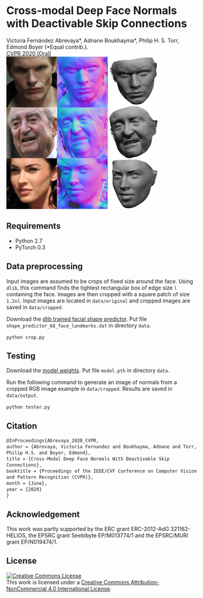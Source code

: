 # Cross-modal Deep Face Normals with Deactivable Skip Connections
Victoria Fernández Abrevaya*, Adnane Boukhayma*, Philip H. S. Torr, Edmond Boyer (*Equal contrib.).</br> 
[CVPR 2020 (Oral)](https://arxiv.org/abs/2003.09691)</br> 
<img src="teaser.png" width="400"/>

## Requirements
+ Python 2.7
+ PyTorch 0.3

## Data preprocessing
Input images are assumed to be crops of fixed size around the face. Using `dlib`, this command finds the tightest rectangular box of edge size
 `l` containing the face. Images are then cropped with a square patch of size `1.2xl`. Input images are located in `data/original` and cropped images are saved in `data/cropped`.
 
Download the [dlib trained facial shape predictor](http://dlib.net/files/shape_predictor_68_face_landmarks.dat.bz2). Put file `shape_predictor_68_face_landmarks.dat` in directory `data`. 
```
python crop.py
```

## Testing
Download the [model weights](https://drive.google.com/file/d/1Qb7CZbM13Zpksa30ywjXEEHHDcVWHju_). Put file `model.pth` in directory `data`.

Run the following command to generate an image of normals from a cropped RGB image example in `data/cropped`. Results are saved in `data/output`.  
```
python tester.py
```


## Citation
```
@InProceedings{Abrevaya_2020_CVPR,
author = {Abrevaya, Victoria Fernandez and Boukhayma, Adnane and Torr, Philip H.S. and Boyer, Edmond},
title = {Cross-Modal Deep Face Normals With Deactivable Skip Connections},
booktitle = {Proceedings of the IEEE/CVF Conference on Computer Vision and Pattern Recognition (CVPR)},
month = {June},
year = {2020}
} 
```

## Acknowledgement
This work was partly supported by the ERC grant ERC-2012-AdG 321162-HELIOS, the EPSRC grant Seebibyte EP/M013774/1 and the EPSRC/MURI grant EP/N019474/1.

## License
<a rel="license" href="http://creativecommons.org/licenses/by-nc/4.0/"><img alt="Creative Commons License" style="border-width:0" src="https://i.creativecommons.org/l/by-nc/4.0/88x31.png" /></a><br />This work is licensed under a <a rel="license" href="http://creativecommons.org/licenses/by-nc/4.0/">Creative Commons Attribution-NonCommercial 4.0 International License</a>.
